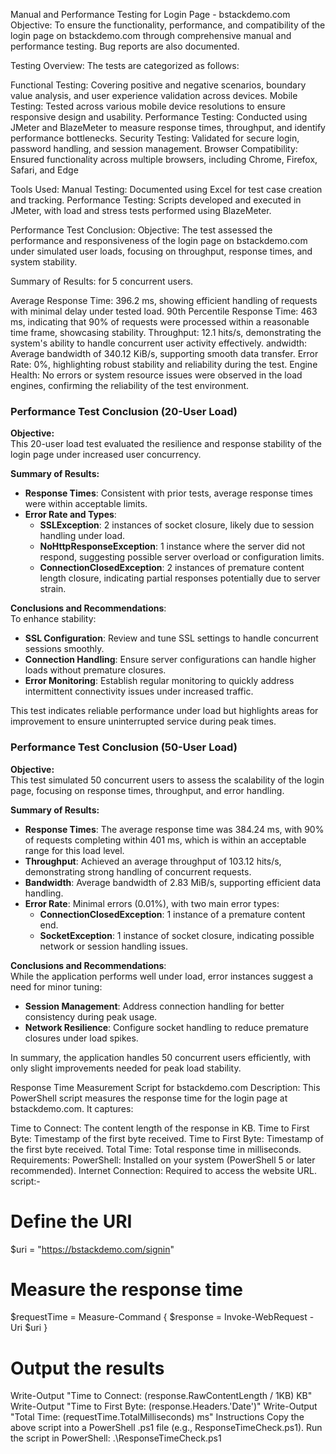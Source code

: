 Manual and Performance Testing for Login Page - bstackdemo.com
Objective:
To ensure the functionality, performance, and compatibility of the login page on bstackdemo.com through comprehensive manual and performance testing. Bug reports are also documented.

Testing Overview:
The tests are categorized as follows:

Functional Testing: Covering positive and negative scenarios, boundary value analysis, and user experience validation across devices.
Mobile Testing: Tested across various mobile device resolutions to ensure responsive design and usability.
Performance Testing: Conducted using JMeter and BlazeMeter to measure response times, throughput, and identify performance bottlenecks.
Security Testing: Validated for secure login, password handling, and session management.
Browser Compatibility: Ensured functionality across multiple browsers, including Chrome, Firefox, Safari, and Edge

Tools Used:
Manual Testing: Documented using Excel for test case creation and tracking.
Performance Testing: Scripts developed and executed in JMeter, with load and stress tests performed using BlazeMeter.

Performance Test Conclusion:
Objective:
The test assessed the performance and responsiveness of the login page on bstackdemo.com under simulated user loads, focusing on throughput, response times, and system stability.

Summary of Results: for 5 concurrent users.

Average Response Time: 396.2 ms, showing efficient handling of requests with minimal delay under tested load.
90th Percentile Response Time: 463 ms, indicating that 90% of requests were processed within a reasonable time frame, showcasing stability.
Throughput: 12.1 hits/s, demonstrating the system's ability to handle concurrent user activity effectively.
andwidth: Average bandwidth of 340.12 KiB/s, supporting smooth data transfer.
Error Rate: 0%, highlighting robust stability and reliability during the test.
Engine Health: No errors or system resource issues were observed in the load engines, confirming the reliability of the test environment.

### Performance Test Conclusion (20-User Load)

**Objective:**  
This 20-user load test evaluated the resilience and response stability of the login page under increased user concurrency.

**Summary of Results:**  
- **Response Times**: Consistent with prior tests, average response times were within acceptable limits.
- **Error Rate and Types**:
  - **SSLException**: 2 instances of socket closure, likely due to session handling under load.
  - **NoHttpResponseException**: 1 instance where the server did not respond, suggesting possible server overload or configuration limits.
  - **ConnectionClosedException**: 2 instances of premature content length closure, indicating partial responses potentially due to server strain.

**Conclusions and Recommendations**:  
To enhance stability:
- **SSL Configuration**: Review and tune SSL settings to handle concurrent sessions smoothly.
- **Connection Handling**: Ensure server configurations can handle higher loads without premature closures.
- **Error Monitoring**: Establish regular monitoring to quickly address intermittent connectivity issues under increased traffic.

This test indicates reliable performance under load but highlights areas for improvement to ensure uninterrupted service during peak times.

### Performance Test Conclusion (50-User Load)

**Objective:**  
This test simulated 50 concurrent users to assess the scalability of the login page, focusing on response times, throughput, and error handling.

**Summary of Results:**  
- **Response Times**: The average response time was 384.24 ms, with 90% of requests completing within 401 ms, which is within an acceptable range for this load level.
- **Throughput**: Achieved an average throughput of 103.12 hits/s, demonstrating strong handling of concurrent requests.
- **Bandwidth**: Average bandwidth of 2.83 MiB/s, supporting efficient data handling.
- **Error Rate**: Minimal errors (0.01%), with two main error types:
  - **ConnectionClosedException**: 1 instance of a premature content end.
  - **SocketException**: 1 instance of socket closure, indicating possible network or session handling issues.

**Conclusions and Recommendations**:  
While the application performs well under load, error instances suggest a need for minor tuning:
- **Session Management**: Address connection handling for better consistency during peak usage.
- **Network Resilience**: Configure socket handling to reduce premature closures under load spikes.

In summary, the application handles 50 concurrent users efficiently, with only slight improvements needed for peak load stability.

Response Time Measurement Script for bstackdemo.com
Description:
This PowerShell script measures the response time for the login page at bstackdemo.com. It captures:

Time to Connect: The content length of the response in KB.
Time to First Byte: Timestamp of the first byte received.
Time to First Byte: Timestamp of the first byte received.
Total Time: Total response time in milliseconds.
Requirements:
PowerShell: Installed on your system (PowerShell 5 or later recommended).
Internet Connection: Required to access the website URL.
script:-
# Define the URI
$uri = "https://bstackdemo.com/signin"

# Measure the response time
$requestTime = Measure-Command {
    $response = Invoke-WebRequest -Uri $uri
}

# Output the results
Write-Output "Time to Connect: $($response.RawContentLength / 1KB) KB"
Write-Output "Time to First Byte: $($response.Headers.'Date')"
Write-Output "Total Time: $($requestTime.TotalMilliseconds) ms"
Instructions
Copy the above script into a PowerShell .ps1 file (e.g., ResponseTimeCheck.ps1).
Run the script in PowerShell:
.\ResponseTimeCheck.ps1


